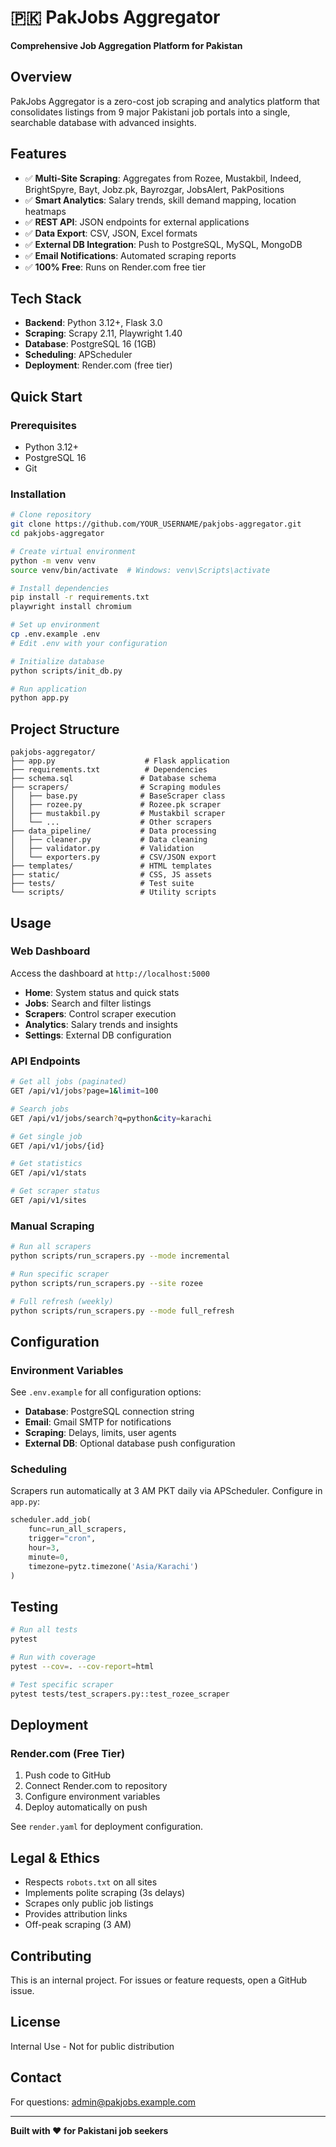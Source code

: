 # 🇵🇰 PakJobs Aggregator

**Comprehensive Job Aggregation Platform for Pakistan**

## Overview

PakJobs Aggregator is a zero-cost job scraping and analytics platform that consolidates listings from 9 major Pakistani job portals into a single, searchable database with advanced insights.

## Features

- ✅ **Multi-Site Scraping**: Aggregates from Rozee, Mustakbil, Indeed, BrightSpyre, Bayt, Jobz.pk, Bayrozgar, JobsAlert, PakPositions
- ✅ **Smart Analytics**: Salary trends, skill demand mapping, location heatmaps
- ✅ **REST API**: JSON endpoints for external applications
- ✅ **Data Export**: CSV, JSON, Excel formats
- ✅ **External DB Integration**: Push to PostgreSQL, MySQL, MongoDB
- ✅ **Email Notifications**: Automated scraping reports
- ✅ **100% Free**: Runs on Render.com free tier

## Tech Stack

- **Backend**: Python 3.12+, Flask 3.0
- **Scraping**: Scrapy 2.11, Playwright 1.40
- **Database**: PostgreSQL 16 (1GB)
- **Scheduling**: APScheduler
- **Deployment**: Render.com (free tier)

## Quick Start

### Prerequisites

- Python 3.12+
- PostgreSQL 16
- Git

### Installation

```bash
# Clone repository
git clone https://github.com/YOUR_USERNAME/pakjobs-aggregator.git
cd pakjobs-aggregator

# Create virtual environment
python -m venv venv
source venv/bin/activate  # Windows: venv\Scripts\activate

# Install dependencies
pip install -r requirements.txt
playwright install chromium

# Set up environment
cp .env.example .env
# Edit .env with your configuration

# Initialize database
python scripts/init_db.py

# Run application
python app.py
```

## Project Structure

```
pakjobs-aggregator/
├── app.py                    # Flask application
├── requirements.txt          # Dependencies
├── schema.sql               # Database schema
├── scrapers/                # Scraping modules
│   ├── base.py              # BaseScraper class
│   ├── rozee.py             # Rozee.pk scraper
│   ├── mustakbil.py         # Mustakbil scraper
│   └── ...                  # Other scrapers
├── data_pipeline/           # Data processing
│   ├── cleaner.py           # Data cleaning
│   ├── validator.py         # Validation
│   └── exporters.py         # CSV/JSON export
├── templates/               # HTML templates
├── static/                  # CSS, JS assets
├── tests/                   # Test suite
└── scripts/                 # Utility scripts
```

## Usage

### Web Dashboard

Access the dashboard at `http://localhost:5000`

- **Home**: System status and quick stats
- **Jobs**: Search and filter listings
- **Scrapers**: Control scraper execution
- **Analytics**: Salary trends and insights
- **Settings**: External DB configuration

### API Endpoints

```bash
# Get all jobs (paginated)
GET /api/v1/jobs?page=1&limit=100

# Search jobs
GET /api/v1/jobs/search?q=python&city=karachi

# Get single job
GET /api/v1/jobs/{id}

# Get statistics
GET /api/v1/stats

# Get scraper status
GET /api/v1/sites
```

### Manual Scraping

```bash
# Run all scrapers
python scripts/run_scrapers.py --mode incremental

# Run specific scraper
python scripts/run_scrapers.py --site rozee

# Full refresh (weekly)
python scripts/run_scrapers.py --mode full_refresh
```

## Configuration

### Environment Variables

See `.env.example` for all configuration options:

- **Database**: PostgreSQL connection string
- **Email**: Gmail SMTP for notifications
- **Scraping**: Delays, limits, user agents
- **External DB**: Optional database push configuration

### Scheduling

Scrapers run automatically at 3 AM PKT daily via APScheduler. Configure in `app.py`:

```python
scheduler.add_job(
    func=run_all_scrapers,
    trigger="cron",
    hour=3,
    minute=0,
    timezone=pytz.timezone('Asia/Karachi')
)
```

## Testing

```bash
# Run all tests
pytest

# Run with coverage
pytest --cov=. --cov-report=html

# Test specific scraper
pytest tests/test_scrapers.py::test_rozee_scraper
```

## Deployment

### Render.com (Free Tier)

1. Push code to GitHub
2. Connect Render.com to repository
3. Configure environment variables
4. Deploy automatically on push

See `render.yaml` for deployment configuration.

## Legal & Ethics

- Respects `robots.txt` on all sites
- Implements polite scraping (3s delays)
- Scrapes only public job listings
- Provides attribution links
- Off-peak scraping (3 AM)

## Contributing

This is an internal project. For issues or feature requests, open a GitHub issue.

## License

Internal Use - Not for public distribution

## Contact

For questions: admin@pakjobs.example.com

---

**Built with ❤️ for Pakistani job seekers**
